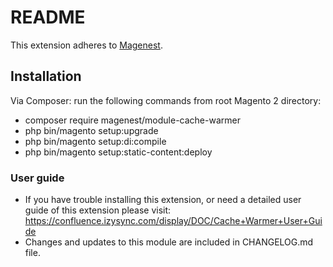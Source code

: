 # README
This extension adheres to [Magenest](https://store.magenest.com/).

## Installation
Via Composer: run the following commands from root Magento 2 directory:
* composer require magenest/module-cache-warmer
* php bin/magento setup:upgrade
* php bin/magento setup:di:compile
* php bin/magento setup:static-content:deploy

### User guide
- If you have trouble installing this extension, or need a detailed user guide of this extension  please visit: https://confluence.izysync.com/display/DOC/Cache+Warmer+User+Guide
- Changes and updates to this module are included in CHANGELOG.md file.
